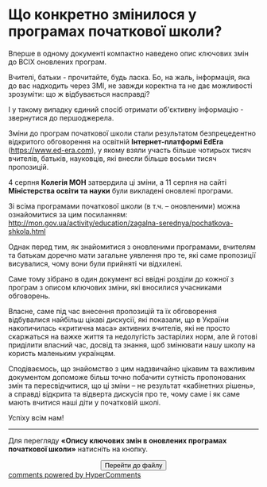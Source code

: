 <div id="hypercomments_widget" class="js-hypercomments-widget invisible"></div>

# Що конкретно змінилося у програмах початкової школи?

Вперше в одному документі компактно наведено опис ключових змін до ВСІХ оновлених програм.

Вчителі, батьки - прочитайте, будь ласка. Бо, на жаль, інформація, яка до вас надходить через ЗМІ, не завжди коректна та не дає можливості зрозуміти: що ж відбувається насправді? 

І у такому випадку єдиний спосіб отримати об'єктивну інформацію - звернутися до першоджерела. 

Зміни до програм початкової школи стали результатом безпрецедентно відкритого обговорення на освітній <b>Інтернет-платформі EdEra</b> (<a href="https://www.ed-era.com">https://www.ed-era.com</a>), у якому взяли участь більше чотирьох тисяч вчителів, батьків, науковців, які внесли більше восьми тисяч пропозицій. 

4 серпня **Колегія МОН** затвердила ці зміни, а 11 серпня на сайті **Міністерства освіти та науки** були викладені оновлені програми.

Зі всіма програмами початкової школи (в т.ч. – оновленими) можна ознайомитися за цим посиланням: <a href="http://mon.gov.ua/activity/education/zagalna-serednya/pochatkova-shkola.html">http://mon.gov.ua/activity/education/zagalna-serednya/pochatkova-shkola.html</a>

Однак перед тим, як знайомитися з оновленими програмами, вчителям та батькам доречно мати загальне уявлення про те, які саме пропозиції висувалися, чому вони були прийняті чи відхилені. 

Саме тому зібрано в один документ всі ввідні розділи до кожної з програм з описом ключових зміни, які вносилися учасниками обговорень.

Власне, саме під час внесення пропозицій та їх обговорення відбувалися найбільш цікаві дискусії, які показали, що в України накопичилась «критична маса» активних вчителів, які не просто скаржаться на важке життя та недолугість застарілих норм, але й готові приділити власний час, досвід та знання, щоб змінювати нашу школу на користь маленьким українцям.

Сподіваємось, що знайомство з цим надзвичайно цікавим та важливим документом допоможе більш точно побачити сутність пропонованих змін та пересвідчитися, що ці зміни – не результат «кабінетних рішень», а справді відкрита та відверта дискусія про те, чому саме і як саме мають вчитися наші діти у початковій школі.

Успіху всім нам! 

<hr>

Для перегляду **«Опису ключових змін в оновлених програмах початкової школи»** натисніть на кнопку.

<center><a href="https://drive.google.com/file/d/0B58R1QXKxHEZSmZPcExxYm9BZmM/view?usp=sharing" target="_blank"><button type="button" class="btn btn-primary" aria-haspopup="true" aria-expanded="false">Перейти до файлу</button></a></center>


<div class="js-hypercomments-container">
    <a href="http://hypercomments.com" class="hc-link" title="comments widget">comments powered by HyperComments</a>
</div>